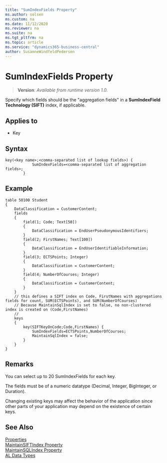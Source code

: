 ```yaml
---
title: "SumIndexFields Property"
ms.author: solsen
ms.custom: na
ms.date: 11/12/2020
ms.reviewer: na
ms.suite: na
ms.tgt_pltfrm: na
ms.topic: article
ms.service: "dynamics365-business-central"
author: SusanneWindfeldPedersen
---
```

[//]: # (START>DO_NOT_EDIT)
[//]: # (IMPORTANT:Do not edit any of the content between here and the END>DO_NOT_EDIT.)
[//]: # (Any modifications should be made in the .xml files in the ModernDev repo.)
# SumIndexFields Property
> **Version**: _Available from runtime version 1.0._

Specify which fields should be the "aggregation fields" in a **SumIndexField Technology (SIFT)** index, if applicable.  

## Applies to
-   Key

[//]: # (IMPORTANT: END>DO_NOT_EDIT)

## Syntax

```AL
key(<key name>;<comma-separated list of lookup fields>) { 
            SumIndexFields=<comma-separated list of aggregation fields>; 
        }
```  
 
## Example

```AL
table 50100 Student
{
    DataClassification = CustomerContent;
    fields
    {
        field(1; Code; Text[50])
        {
            DataClassification = EndUserPseudonymousIdentifiers;
        }
        field(2; FirstNames; Text[100])
        {
            DataClassification = EndUserIdentifiableInformation;
        }
        field(3; ECTSPoints; Integer)
        {
            DataClassification = CustomerContent;
        }
        field(4; NumberOfCourses; Integer)
        {
            DataClassification = CustomerContent;
        }
    }
    // this defines a SIFT index on Code, FirstNames with aggregations fields for count, SUM(ECTSPoints), and SUM(NumberOfCourses)
    // Because MaintainSqlIndex is set to false, no non-clustered index is created on (Code,FirstNames)
    // 
    keys
    {
        key(SIFTKeyOnCode;Code,FirstNames) { 
            SumIndexFields=ECTSPoints,NumberOfCourses; 
            MaintainSqlIndex = false;            
        }
    }
}
```

## Remarks  

You can select up to 20 SumIndexFields for each key.  
  
The fields must be of a numeric datatype \(Decimal, Integer, BigInteger, or Duration\).  
  
Changing existing keys may affect the behavior of the application since other parts of your application may depend on the existence of certain keys.  

## See Also  

[Properties](devenv-properties.md)   
[MaintainSIFTIndex Property](devenv-maintainsiftindex-property.md)   
[MaintainSQLIndex Property](devenv-maintainsqlindex-property.md)   
[AL Data Types](../datatypes/devenv-al-data-types.md)